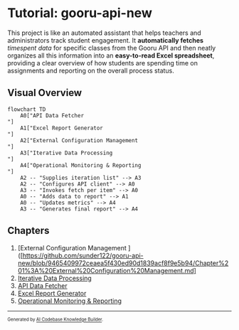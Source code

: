 # Tutorial: gooru-api-new

This project is like an automated assistant that helps teachers and administrators track student engagement. It **automatically fetches** *timespent data* for specific classes from the Gooru API and then neatly organizes all this information into an **easy-to-read Excel spreadsheet**, providing a clear overview of how students are spending time on assignments and reporting on the overall process status.


## Visual Overview

```mermaid
flowchart TD
    A0["API Data Fetcher
"]
    A1["Excel Report Generator
"]
    A2["External Configuration Management
"]
    A3["Iterative Data Processing
"]
    A4["Operational Monitoring & Reporting
"]
    A2 -- "Supplies iteration list" --> A3
    A2 -- "Configures API client" --> A0
    A3 -- "Invokes fetch per item" --> A0
    A0 -- "Adds data to report" --> A1
    A0 -- "Updates metrics" --> A4
    A3 -- "Generates final report" --> A4
```

## Chapters

1. [External Configuration Management
]([https://github.com/sunder122/gooru-api-new/blob/9465409972ceaea5f430ed90d1839acf8f9e5b94/Chapter%201%3A%20External%20Configuration%20Management.md]
2. [Iterative Data Processing
](02_iterative_data_processing_.md)
3. [API Data Fetcher
](03_api_data_fetcher_.md)
4. [Excel Report Generator
](04_excel_report_generator_.md)
5. [Operational Monitoring & Reporting
](05_operational_monitoring___reporting_.md)

---

<sub><sup>Generated by [AI Codebase Knowledge Builder](https://github.com/The-Pocket/Tutorial-Codebase-Knowledge).</sup></sub>

